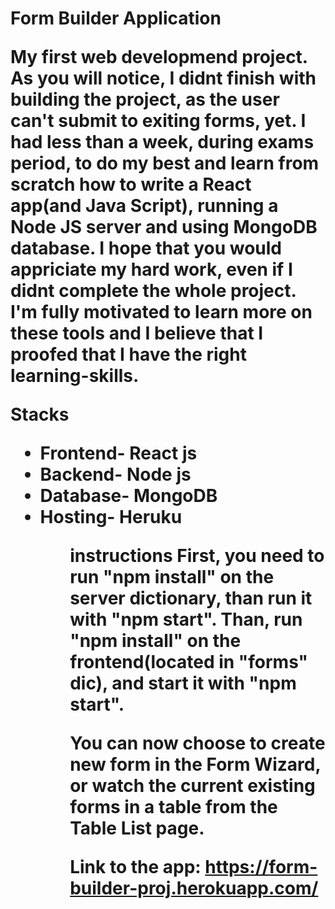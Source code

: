 <h1>Form Builder Application

My first web developmend project.
As you will notice, I didnt finish with building the project, as the user can't submit to exiting forms, yet.
I had less than a week, during exams period, to do my best and learn from scratch how to write a React app(and Java Script), running a Node JS server
and using MongoDB database.
I hope that you would appriciate my hard work, even if I didnt complete the whole project. I'm fully motivated to learn more on these tools
and I believe that I proofed that I have the right learning-skills.


Stacks
  <ul>
    <li>Frontend- React js
    <li>Backend- Node js
    <li>Database- MongoDB
    <li>Hosting- Heruku
  <ul/>
    
instructions
First, you need to run "npm install" on the server dictionary, than run it with "npm start".
Than, run "npm install" on the frontend(located in "forms" dic), and start it with "npm start".

You can now choose to create new form in the Form Wizard, or watch the current existing forms in a table from the Table List page.

Link to the app: https://form-builder-proj.herokuapp.com/
